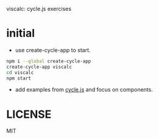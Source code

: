 viscalc: cycle.js exercises

# initial
- use create-cycle-app to start. 
```bash
npm i --global create-cycle-app
create-cycle-app viscalc
cd viscalc
npm start
```
- add examples from [cycle.js](https://github.com/cyclejs/cyclejs) and focus on components.

# LICENSE
MIT